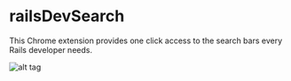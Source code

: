 railsDevSearch
==============

This Chrome extension provides one click access to the search bars every Rails developer needs.

![alt tag](https://github.com/pawurb/railsDevSearch/blob/master/images/view.jpg)
